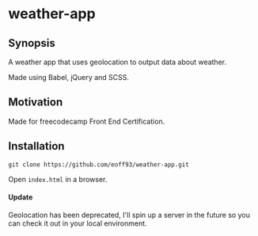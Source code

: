 # weather-app

## Synopsis

A weather app that uses geolocation to output data about weather.

Made using Babel, jQuery and SCSS.

## Motivation

Made for freecodecamp Front End Certification.

## Installation

`git clone https://github.com/eoff93/weather-app.git`

Open `index.html` in a browser.

#### Update
Geolocation has been deprecated, I'll spin up a server in the future so you can check it out in your local environment.
